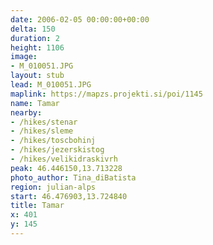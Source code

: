 ```yaml
---
date: 2006-02-05 00:00:00+00:00
delta: 150
duration: 2
height: 1106
image:
- M_010051.JPG
layout: stub
lead: M_010051.JPG
maplink: https://mapzs.projekti.si/poi/1145
name: Tamar
nearby:
- /hikes/stenar
- /hikes/sleme
- /hikes/toscbohinj
- /hikes/jezerskistog
- /hikes/velikidraskivrh
peak: 46.446150,13.713228
photo_author: Tina_diBatista
region: julian-alps
start: 46.476903,13.724840
title: Tamar
x: 401
y: 145
---
```

